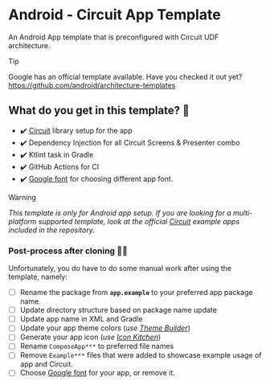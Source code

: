 # Android - Circuit App Template
An Android App template that is preconfigured with Circuit UDF architecture.

> [!TIP]
> Google has an official template available. Have you checked it out yet?  
> https://github.com/android/architecture-templates

## What do you get in this template? 📜
* ✔️ [Circuit](https://github.com/slackhq/circuit) library setup for the app
* ✔️ Dependency Injection for all Circuit Screens & Presenter combo
* ✔️ Ktlint task in Gradle
* ✔️ GitHub Actions for CI
* ✔️ [Google font](https://github.com/hossain-khan/android-compose-app-template/blob/main/app/src/main/java/app/example/ui/theme/Type.kt#L9-L14) for choosing different app font.

> [!WARNING]  
> _This template is only for Android app setup. If you are looking for a multi-platform supported template,_
> _look at the official [Circuit](https://github.com/slackhq/circuit) example apps included in the repository._

### Post-process after cloning 🧑‍🏭
Unfortunately, you do have to do some manual work after using the template, namely:

* [ ] Rename the package from **`app.example`** to your preferred app package name.
* [ ] Update directory structure based on package name update
* [ ] Update app name in XML and Gradle
* [ ] Update your app theme colors (_use [Theme Builder](https://material-foundation.github.io/material-theme-builder/)_)
* [ ] Generate your app icon (_use [Icon Kitchen](https://icon.kitchen/)_)
* [ ] Rename `ComposeApp***` to preferred file names
* [ ] Remove `Example***` files that were added to showcase example usage of app and Circuit.
* [ ] Choose [Google font](https://github.com/hossain-khan/android-compose-app-template/blob/main/app/src/main/java/app/example/ui/theme/Type.kt#L9-L14) for your app, or remove it.
